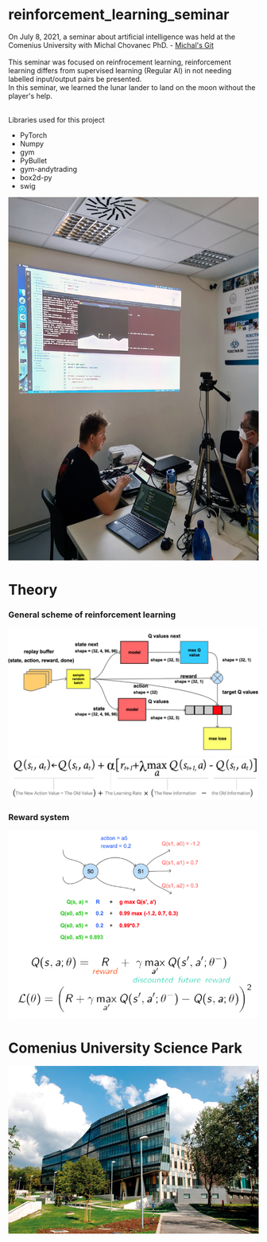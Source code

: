 # reinforcement_learning_seminar

On July 8, 2021, a seminar about artificial intelligence was held at the Comenius University with Michal Chovanec PhD. - [Michal's Git](https://github.com/michalnand)<br/>  <br/>
This seminar was focused on reinfrocement learning, reinforcement learning differs from supervised learning (Regular AI)  in not needing labelled input/output pairs be presented.<br/>
In this seminar, we learned the lunar lander to land on the moon without the player's help.<br/>
<br/>

Libraries used for this project
   - PyTorch
   - Numpy
   - gym
   - PyBullet
   - gym-andytrading
   - box2d-py
   - swig<br/>
  

<img src="https://github.com/Samuel-Bachorik/reinforcement_learning_seminar/blob/main/Images/Seminar.jpg" width="600" height="730">


# Theory

### General scheme of reinforcement learning <br/>
![Seminar](https://github.com/Samuel-Bachorik/reinforcement_learning_seminar/blob/main/Images/Slide.PNG)<br/>
![Scheme](https://github.com/Samuel-Bachorik/reinforcement_learning_seminar/blob/main/Images/equatoin.jpg)<br/>
### Reward system <br/>
![Equation](https://github.com/Samuel-Bachorik/reinforcement_learning_seminar/blob/main/Images/Slide3.jpg)<br/>
# Comenius University Science Park
![UK](https://github.com/Samuel-Bachorik/reinforcement_learning_seminar/blob/main/Images/Comenius%20University%20Science%20Park%20building.jpg
)<br/>




